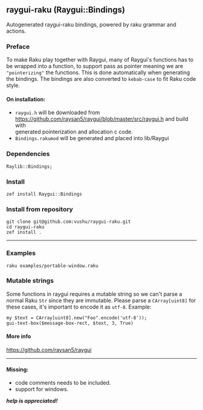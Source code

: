 ## raygui-raku (Raygui::Bindings)

Autogenerated raygui-raku bindings, powered by raku grammar and
actions.
### Preface
To make Raku play together with Raygui, many of Raygui's functions has to be wrapped into a function,
to support pass as pointer meaning we are `"pointerizing"` the functions. This is done automatically when generating the bindings.
The bindings are also converted to `kebab-case` to fit Raku code style.

#### On installation: 
- `raygui.h` will be downloaded from https://github.com/raysan5/raygui/blob/master/src/raygui.h and build with  
    generated pointerization and allocation c code.
- `Bindings.rakumod` will be generated and placed into lib/Raygui 

### Dependencies
```
Raylib::Bindings;
```

### Install
```
zef install Raygui::Bindings
```
### Install from repository
```
git clone git@github.com:vushu/raygui-raku.git
cd raygui-raku 
zef install .
```
---
### Examples
```
raku examples/portable-window.raku
```

### Mutable strings
Some functions in raygui requires a mutable string so we can't parse a normal Raku `Str` since they are immutable.
Please parse a `CArray[uint8]` for these cases, it's important to encode it as `utf-8`.
Example:
```
my $text = CArray[uint8].new("Foo".encode('utf-8'));
gui-text-box($message-box-rect, $text, 3, True)
```

#### More info  
https://github.com/raysan5/raygui

---

#### Missing:
- code comments needs to be included.
- support for windows.

***help is appreciated!***